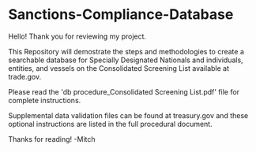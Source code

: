 # Sanctions-Compliance-Database

Hello! Thank you for reviewing my project.

This Repository will demostrate the steps and methodologies to create a searchable database for Specially Designated Nationals and individuals, entities, and vessels on the Consolidated Screening List available at trade.gov.

Please read the 'db procedure_Consolidated Screening List.pdf' file for complete instructions. 

Supplemental data validation files can be found at treasury.gov and these optional instructions are listed in the full procedural document.

Thanks for reading!
-Mitch
